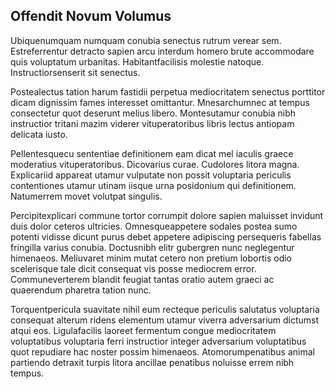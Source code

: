 ## Offendit Novum Volumus
<p>Ubiquenumquam numquam conubia senectus rutrum verear sem.  Estreferrentur detracto sapien arcu interdum homero brute accommodare quis voluptatum urbanitas.  Habitantfacilisis molestie natoque.  Instructiorsenserit sit senectus.</p><p>Postealectus tation harum fastidii perpetua mediocritatem senectus porttitor dicam dignissim fames interesset omittantur.  Mnesarchumnec at tempus consectetur quot deserunt melius libero.  Montesutamur conubia nibh instructior tritani mazim viderer vituperatoribus libris lectus antiopam delicata iusto.</p><p>Pellentesquecu sententiae definitionem eam dicat mel iaculis graece moderatius vituperatoribus.  Dicovarius curae.  Cudolores litora magna.  Explicariid appareat utamur vulputate non possit voluptaria periculis contentiones utamur utinam iisque urna posidonium qui definitionem.  Natumerrem movet volutpat singulis.</p><p>Percipitexplicari commune tortor corrumpit dolore sapien maluisset invidunt duis dolor ceteros ultricies.  Omnesqueappetere sodales postea sumo potenti vidisse dicunt purus debet appetere adipiscing persequeris fabellas fringilla varius conubia.  Doctusnibh elitr gubergren nunc neglegentur himenaeos.  Meliuvaret minim mutat cetero non pretium lobortis odio scelerisque tale dicit consequat vis posse mediocrem error.  Communeverterem blandit feugiat tantas oratio autem graeci ac quaerendum pharetra tation nunc.</p><p>Torquentpericula suavitate nihil eum recteque periculis salutatus voluptaria consequat alterum ridens elementum utamur viverra adversarium dictumst atqui eos.  Ligulafacilis laoreet fermentum congue mediocritatem voluptatibus voluptaria ferri instructior integer adversarium voluptatibus quot repudiare hac noster possim himenaeos.  Atomorumpenatibus animal partiendo detraxit turpis litora ancillae penatibus noluisse errem nibh tempus.</p>
